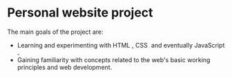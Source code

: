 # Personal website project  

The main goals of the project are:
- Learning and experimenting with HTML <img src="images/html5.svg" title="HTML5" height="0.5rem">, CSS <img src="images/css3.svg" title="CSS3" height="0.5rem"> and eventually JavaScript <img src="images/javascript.svg" title="JavaScript" height="0.5rem">.
- Gaining familiarity with concepts related to the web's basic working principles and web development.
